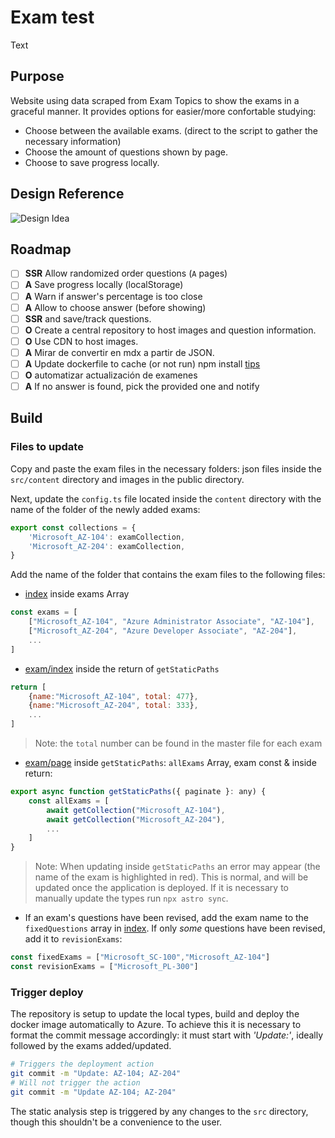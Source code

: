 # Exam test
Text
## Purpose

Website using data scraped from Exam Topics to show the exams in a graceful manner. It provides options for easier/more confortable studying:

- Choose between the available exams. (direct to the script to gather the necessary information)
- Choose the amount of questions shown by page.
- Choose to save progress locally.

## Design Reference

![Design Idea](img/Untitled-2023-06-01-2325.png)


## Roadmap

- [ ] **SSR** Allow randomized order questions (`A` pages)
- [ ] **A** Save progress locally (localStorage)
- [ ] **A** Warn if answer's percentage is too close
- [ ] **A** Allow to choose answer (before showing)
- [ ] **SSR** and save/track questions.
- [ ] **O** Create a central repository to host images and question information.
- [ ] **O** Use CDN to host images.
- [ ] **A** Mirar de convertir en mdx a partir de JSON.
- [ ] **A** Update dockerfile to cache (or not run) npm install [tips](https://stackoverflow.com/questions/35774714/how-to-cache-the-run-npm-install-instruction-when-docker-build-a-dockerfile)
- [ ] **O** automatizar actualización de examenes
- [ ] **A** If no answer is found, pick the provided one and notify

## Build

### Files to update

Copy and paste the exam files in the necessary folders: json files inside the `src/content` directory
and images in the public directory.

Next, update the `config.ts` file located inside the `content` directory with the name of the folder of the newly added exams:

```js
export const collections = {
    'Microsoft_AZ-104': examCollection,
    'Microsoft_AZ-204': examCollection,
}
```

Add the name of the folder that contains the exam files to the following files:

- [index](./src/pages/index.astro) inside exams Array

```js
const exams = [
    ["Microsoft_AZ-104", "Azure Administrator Associate", "AZ-104"],
    ["Microsoft_AZ-204", "Azure Developer Associate", "AZ-204"],
    ...
]
```

- [exam/index](./src/pages/%5Bexam%5D/index.astro) inside the return of `getStaticPaths`

```js
return [
    {name:"Microsoft_AZ-104", total: 477},
    {name:"Microsoft_AZ-204", total: 333},
    ...
]
```

> Note: the `total` number can be found in the master file for each exam

- [exam/page](./src/pages/%5Bexam%5D/%5Bpage%5D.astro) inside `getStaticPaths`: `allExams` Array, exam const & inside return:

```js
export async function getStaticPaths({ paginate }: any) {
    const allExams = [
        await getCollection("Microsoft_AZ-104"),
        await getCollection("Microsoft_AZ-204"),
        ...
    ]
}
```

> Note: When updating inside `getStaticPaths` an error may appear (the name of the exam is highlighted in red). This is normal, and will be updated once the application is deployed. If it is necessary to manually update the types run `npx astro sync`.

- If an exam's questions have been revised, add the exam name to the `fixedQuestions` array in [index](./src/pages/index.astro). If only *some* questions have been revised, add it to `revisionExams`:

```js
const fixedExams = ["Microsoft_SC-100","Microsoft_AZ-104"]
const revisionExams = ["Microsoft_PL-300"]
```

### Trigger deploy

The repository is setup to update the local types, build and deploy the docker image automatically to Azure.
To achieve this it is necessary to format the commit message accordingly: it must start with *'Update:'*, ideally followed by the exams added/updated.

```sh
# Triggers the deployment action
git commit -m "Update: AZ-104; AZ-204"
# Will not trigger the action
git commit -m "Update AZ-104; AZ-204"
```

The static analysis step is triggered by any changes to the `src` directory, though this shouldn't be a convenience to the user.
